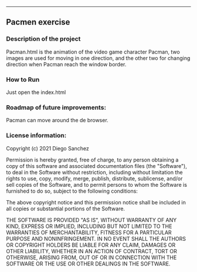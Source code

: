 ---
## **Pacmen exercise**

### **Description of the project**
Pacman.html is the animation of the video game character Pacman,
two images are used for moving in one direction, and the other
two for changing direction when Pacman reach the window border.

### **How to Run**
Just open the index.html

### **Roadmap of future improvements:**
Pacman can move around the de browser.


### **License information:**
Copyright (c) 2021 Diego Sanchez

Permission is hereby granted, free of charge, to any person obtaining a copy
of this software and associated documentation files (the "Software"), to deal
in the Software without restriction, including without limitation the rights
to use, copy, modify, merge, publish, distribute, sublicense, and/or sell
copies of the Software, and to permit persons to whom the Software is
furnished to do so, subject to the following conditions:

The above copyright notice and this permission notice shall be included in all
copies or substantial portions of the Software.

THE SOFTWARE IS PROVIDED "AS IS", WITHOUT WARRANTY OF ANY KIND, EXPRESS OR
IMPLIED, INCLUDING BUT NOT LIMITED TO THE WARRANTIES OF MERCHANTABILITY,
FITNESS FOR A PARTICULAR PURPOSE AND NONINFRINGEMENT. IN NO EVENT SHALL THE
AUTHORS OR COPYRIGHT HOLDERS BE LIABLE FOR ANY CLAIM, DAMAGES OR OTHER
LIABILITY, WHETHER IN AN ACTION OF CONTRACT, TORT OR OTHERWISE, ARISING FROM,
OUT OF OR IN CONNECTION WITH THE SOFTWARE OR THE USE OR OTHER DEALINGS IN THE
SOFTWARE.

